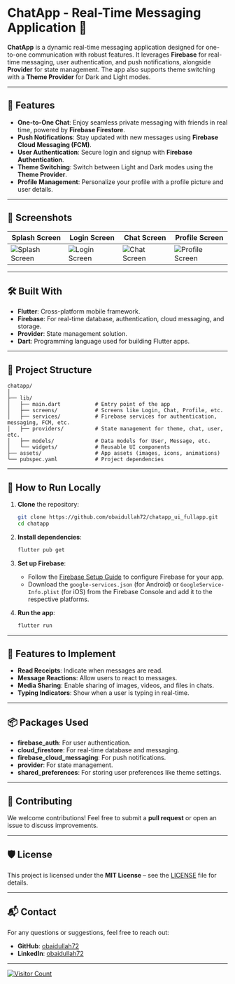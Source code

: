 # ChatApp - Real-Time Messaging Application 💬

**ChatApp** is a dynamic real-time messaging application designed for one-to-one communication with robust features. It leverages **Firebase** for real-time messaging, user authentication, and push notifications, alongside **Provider** for state management. The app also supports theme switching with a **Theme Provider** for Dark and Light modes.

---

## 📱 Features

- **One-to-One Chat**: Enjoy seamless private messaging with friends in real time, powered by **Firebase Firestore**.
- **Push Notifications**: Stay updated with new messages using **Firebase Cloud Messaging (FCM)**.
- **User Authentication**: Secure login and signup with **Firebase Authentication**.
- **Theme Switching**: Switch between Light and Dark modes using the **Theme Provider**.
- **Profile Management**: Personalize your profile with a profile picture and user details.

---

## 📸 Screenshots

| Splash Screen      | Login Screen      | Chat Screen        | Profile Screen     |
|-------------------|-------------------|-------------------|-------------------|
| ![Splash Screen](assets/splashscreen.jpeg) | ![Login Screen](assets/login.jpeg) | ![Chat Screen](assets/chatscreen.jpeg) | ![Profile Screen](assets/profile.jpeg) |

---

## 🛠️ Built With

- **Flutter**: Cross-platform mobile framework.
- **Firebase**: For real-time database, authentication, cloud messaging, and storage.
- **Provider**: State management solution.
- **Dart**: Programming language used for building Flutter apps.

---

## 📂 Project Structure

```plaintext
chatapp/
│
├── lib/
│   ├── main.dart           # Entry point of the app
│   ├── screens/            # Screens like Login, Chat, Profile, etc.
│   ├── services/           # Firebase services for authentication, messaging, FCM, etc.
│   ├── providers/          # State management for theme, chat, user, etc.
│   ├── models/             # Data models for User, Message, etc.
│   └── widgets/            # Reusable UI components
├── assets/                 # App assets (images, icons, animations)
└── pubspec.yaml            # Project dependencies
```

---

## 🚀 How to Run Locally

1. **Clone** the repository:
   ```bash
   git clone https://github.com/obaidullah72/chatapp_ui_fullapp.git
   cd chatapp
   ```

2. **Install dependencies**:
   ```bash
   flutter pub get
   ```

3. **Set up Firebase**:
   - Follow the [Firebase Setup Guide](https://firebase.google.com/docs/flutter/setup) to configure Firebase for your app.
   - Download the `google-services.json` (for Android) or `GoogleService-Info.plist` (for iOS) from the Firebase Console and add it to the respective platforms.

4. **Run the app**:
   ```bash
   flutter run
   ```

---

## 🌟 Features to Implement

- **Read Receipts**: Indicate when messages are read.
- **Message Reactions**: Allow users to react to messages.
- **Media Sharing**: Enable sharing of images, videos, and files in chats.
- **Typing Indicators**: Show when a user is typing in real-time.

---

## 📦 Packages Used

- **firebase_auth**: For user authentication.
- **cloud_firestore**: For real-time database and messaging.
- **firebase_cloud_messaging**: For push notifications.
- **provider**: For state management.
- **shared_preferences**: For storing user preferences like theme settings.

---

## 🤝 Contributing

We welcome contributions! Feel free to submit a **pull request** or open an issue to discuss improvements.

---

## 🛡️ License

This project is licensed under the **MIT License** – see the [LICENSE](LICENSE) file for details.

---

## 📬 Contact

For any questions or suggestions, feel free to reach out:

- **GitHub**: [obaidullah72](https://github.com/obaidullah72)
- **LinkedIn**: [obaidullah72](https://www.linkedin.com/in/obaidullah72/)

---

[![Visitor Count](https://visitcount.itsvg.in/api?id=obaidullah72&label=Visitors&color=6&icon=0&pretty=false)](https://visitcount.itsvg.in)

